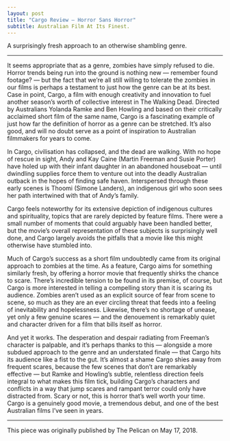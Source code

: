 ```yaml
---
layout: post
title: "Cargo Review — Horror Sans Horror"
subtitle: Australian Film At Its Finest.
---
```


A surprisingly fresh approach to an otherwise shambling genre.

---

It seems appropriate that as a genre, zombies have simply refused to die. Horror trends being run into the ground is nothing new — remember found footage? — but the fact that we’re all still willing to tolerate the zombies in our films is perhaps a testament to just how the genre can be at its best. Case in point, Cargo, a film with enough creativity and innovation to fuel another season’s worth of collective interest in The Walking Dead. Directed by Australians Yolanda Ramke and Ben Howling and based on their critically acclaimed short film of the same name, Cargo is a fascinating example of just how far the definition of horror as a genre can be stretched. It’s also good, and will no doubt serve as a point of inspiration to Australian filmmakers for years to come.

In Cargo, civilisation has collapsed, and the dead are walking. With no hope of rescue in sight, Andy and Kay Caine (Martin Freeman and Susie Porter) have holed up with their infant daughter in an abandoned houseboat — until dwindling supplies force them to venture out into the deadly Australian outback in the hopes of finding safe haven. Interspersed through these early scenes is Thoomi (Simone Landers), an indigenous girl who soon sees her path intertwined with that of Andy’s family.

Cargo feels noteworthy for its extensive depiction of indigenous cultures and spirituality, topics that are rarely depicted by feature films. There were a small number of moments that could arguably have been handled better, but the movie’s overall representation of these subjects is surprisingly well done, and Cargo largely avoids the pitfalls that a movie like this might otherwise have stumbled into.

Much of Cargo’s success as a short film undoubtedly came from its original approach to zombies at the time. As a feature, Cargo aims for something similarly fresh, by offering a horror movie that frequently shirks the chance to scare. There’s incredible tension to be found in its premise, of course, but Cargo is more interested in telling a compelling story than it is scaring its audience. Zombies aren’t used as an explicit source of fear from scene to scene, so much as they are an ever circling threat that feeds into a feeling of inevitability and hopelessness. Likewise, there’s no shortage of unease, yet only a few genuine scares — and the denouement is remarkably quiet and character driven for a film that bills itself as horror.

And yet it works. The desperation and despair radiating from Freeman’s character is palpable, and it’s perhaps thanks to this — alongside a more subdued approach to the genre and an understated finale — that Cargo hits its audience like a fist to the gut. It’s almost a shame Cargo shies away from frequent scares, because the few scenes that don’t are remarkably effective — but Ramke and Howling’s subtle, relentless direction feels integral to what makes this film tick, building Cargo’s characters and conflicts in a way that jump scares and rampant terror could only have distracted from. Scary or not, this is horror that’s well worth your time. Cargo is a genuinely good movie, a tremendous debut, and one of the best Australian films I’ve seen in years.

---

This piece was originally published by The Pelican on May 17, 2018.
